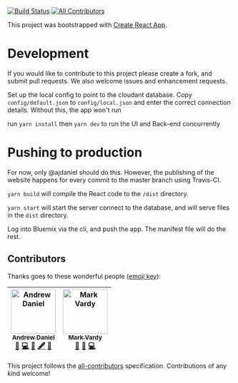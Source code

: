 [![Build Status](https://travis-ci.org/fit52/ui.svg?branch=master)](https://travis-ci.org/fit52/ui)
[![All Contributors](https://img.shields.io/badge/all_contributors-2-orange.svg?style=flat-square)](#contributors)

This project was bootstrapped with [Create React App](https://github.com/facebookincubator/create-react-app).

# Development

If you would like to contribute to this project please create a fork, and submit pull requests. We also welcome issues and enhancement requests.

Set up the local config to point to the cloudant database. Copy `config/default.json` to `config/local.json` and enter the correct connection details. Without this, the app won't run

run `yarn install` then `yarn dev` to run the UI and Back-end concurrently

# Pushing to production

For now, only @ajdaniel should do this. However, the publishing of the website happens for every commit to the master branch using Travis-CI.

`yarn build` will compile the React code to the `/dist` directory.

`yarn start` will start the server connect to the database, and will serve files in the `dist` directory.

Log into Bluemix via the cli, and push the app. The manifest file will do the rest.

## Contributors

Thanks goes to these wonderful people ([emoji key](https://github.com/all-contributors/all-contributors#emoji-key)):

<!-- ALL-CONTRIBUTORS-LIST:START - Do not remove or modify this section -->
<!-- prettier-ignore -->
| [<img src="https://avatars1.githubusercontent.com/u/867941?v=4" width="100px;" alt="Andrew Daniel"/><br /><sub><b>Andrew Daniel</b></sub>](http://www.andrewdaniel.co.uk)<br />[🐛](https://github.com/fit52/ui/issues?q=author%3Aajdaniel "Bug reports") [💻](https://github.com/fit52/ui/commits?author=ajdaniel "Code") [🎨](#design-ajdaniel "Design") [🖋](#content-ajdaniel "Content") [🤔](#ideas-ajdaniel "Ideas, Planning, & Feedback") | [<img src="https://avatars0.githubusercontent.com/u/16669769?v=4" width="100px;" alt="Mark Vardy"/><br /><sub><b>Mark Vardy</b></sub>](https://github.com/markvardy)<br />[🤔](#ideas-markvardy "Ideas, Planning, & Feedback") [🐛](https://github.com/fit52/ui/issues?q=author%3Amarkvardy "Bug reports") [💻](https://github.com/fit52/ui/commits?author=markvardy "Code") |
| :---: | :---: |
<!-- ALL-CONTRIBUTORS-LIST:END -->

This project follows the [all-contributors](https://github.com/all-contributors/all-contributors) specification. Contributions of any kind welcome!